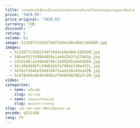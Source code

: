 ```yaml
---
title: วาล์วตลับหมึก6ทาง2ตำแหน่งส่วนประกอบเครื่องจักรไฮดรอลิกคุณภาพสูงและชิ้นส่วน
price: '7419.55'
price_original: '7419.55'
currency: THB
discount: ''
rating: 5
volume: 61
image: S132877c556274df19d4cb8ad8dc1665bM.jpg
images:
  - S132877c556274df19d4cb8ad8dc1665bM.jpg
  - S8bae931fd9864850a1ae6d262fa27043p.jpg
  - Sd1d1d0ca24904674bc2e85b853e043b69.jpg
  - S4c3864856fc34b82b5fa79dde130e472L.jpg
  - S876a73646e594d34971aaee10c43ead2B.jpg
  - Sc5f8608adb4640d6a2fb66696296a7c2M.jpg
video: ''
categories:
  - name: เครื่องมือ
    slug: เคร-องม
  - name: วัดและการวิเคราะห์
    slug: ดและการว-เคราะห
slug: วาล-วตล-บหม-ก6ทาง2ตำแหน-งส
encode: oD31v8A
lang: th
---
```

  